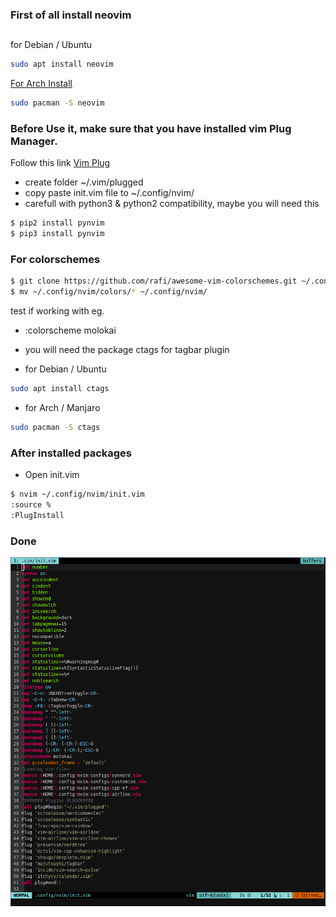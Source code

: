 ### First of all install neovim
##
for Debian / Ubuntu
```sh
sudo apt install neovim
```
[For Arch Install](https://github.com/neovim/neovim/wiki/Installing-Neovim#arch-linux)
```sh  
sudo pacman -S neovim
```
### Before Use it, make sure that you have installed vim Plug Manager.

Follow this link [Vim Plug](https://github.com/junegunn/vim-plug#neovim)
* create folder ~/.vim/plugged
* copy paste init.vim file to ~/.config/nvim/ 
* carefull with python3 & python2 compatibility, maybe you will need this 
```sh
$ pip2 install pynvim
$ pip3 install pynvim
```
### For colorschemes
```sh 
$ git clone https://github.com/rafi/awesome-vim-colorschemes.git ~/.config/nvim/colors
$ mv ~/.config/nvim/colors/* ~/.config/nvim/
```
test if working with
eg.
* :colorscheme molokai 

* you will need the package ctags for tagbar plugin
* for Debian / Ubuntu
```sh
sudo apt install ctags
```
* for Arch / Manjaro
```sh  
sudo pacman -S ctags
```
### After installed packages
* Open init.vim
```sh
$ nvim ~/.config/nvim/init.vim
:source %
:PlugInstall
```
### Done
![alt text](https://github.com/Pr0xe/i3-Configs/blob/master/nvim/vimscreen.png)
